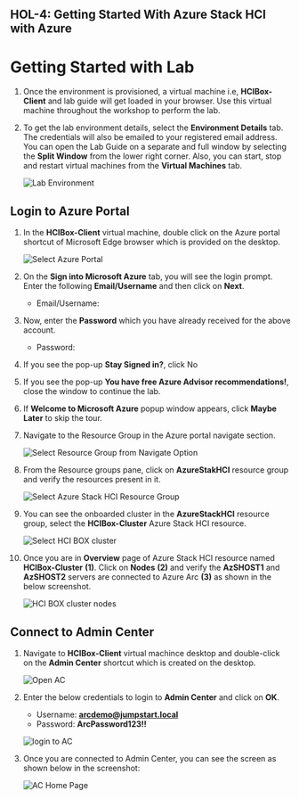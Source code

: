 HOL-4: Getting Started With Azure Stack HCI with Azure
-------------------------
       
# Getting Started with Lab

1. Once the environment is provisioned, a virtual machine i.e, **HCIBox-Client** and lab guide will get loaded in your browser. Use this virtual machine throughout the workshop to perform the lab.

1. To get the lab environment details, select the **Environment Details** tab. The credentials will also be emailed to your registered email address. You can open the Lab Guide on a separate and full window by selecting the **Split Window** from the lower right corner. Also, you can start, stop and restart virtual machines from the **Virtual Machines** tab.

   ![](media/env-page.png "Lab Environment")
 

## Login to Azure Portal

1. In the **HCIBox-Client** virtual machine, double click on the Azure portal shortcut of Microsoft Edge browser which is provided on the desktop.
  
    ![](media/open-az-portal.png "Select Azure Portal")
    
1. On the **Sign into Microsoft Azure** tab, you will see the login prompt. Enter the following **Email/Username** and then click on **Next**. 
      
      * Email/Username: **<inject key="AzureAdUserEmail"></inject>**
   
1. Now, enter the **Password** which you have already received for the above account.
      
      * Password: **<inject key="AzureAdUserPassword"></inject>**
      
1. If you see the pop-up **Stay Signed in?**, click No

1. If you see the pop-up **You have free Azure Advisor recommendations!**, close the window to continue the lab.

1. If **Welcome to Microsoft Azure** popup window appears, click **Maybe Later** to skip the tour.

1. Navigate to the Resource Group in the Azure portal navigate section.

   ![](.././media/navigate-resource-group.png "Select Resource Group from Navigate Option")

1. From the Resource groups pane, click on **AzureStakHCI** resource group and verify the resources present in it.

   ![](media/azurestackhci-rg.png "Select Azure Stack HCI Resource Group")

1. You can see the onboarded cluster in the **AzureStackHCI** resource group, select the **HCIBox-Cluster** Azure Stack HCI resource.

   ![](media/open-hcibox-cluster.png "Select HCI BOX cluster")
   
1. Once you are in **Overview** page of Azure Stack HCI resource named **HCIBox-Cluster** **(1)**. Click on **Nodes** **(2)** and verify the **AzSHOST1** and **AzSHOST2** servers are connected to Azure Arc **(3)** as shown in the below screenshot.

   ![](media/hci-cluster-nodes.png "HCI BOX cluster nodes")

## Connect to Admin Center

1. Navigate to **HCIBox-Client** virtual machince desktop and double-click on the **Admin Center** shortcut which is created on the desktop.

   ![](media/open-admin-center.png "Open AC")
   
1. Enter the below credentials to login to **Admin Center** and click on **OK**.

   * Username: **arcdemo@jumpstart.local**
   * Password: **ArcPassword123!!**  

   ![](media/admin-center-login.png "login to AC")
   
1. Once you are connected to Admin Center, you can see the screen as shown below in the screenshot:

   ![](media/ac-homepage.png "AC Home Page")
